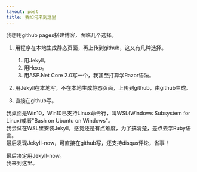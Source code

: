 ```yaml
---
layout: post
title: 我如何来到这里
---
```


我想用github pages搭建博客，面临几个选择。

1. 用程序在本地生成静态页面，再上传到github，这又有几种选择。
    1. 用Jekyll。
    1. 用Hexo。
    1. 用ASP.Net Core 2.0写一个，我甚至打算学Razor语法。

1. 用Jekyll在本地写，不在本地生成静态页面，上传到github，由github生成。
1. 直接在github写。

我桌面是Win10，Win10已支持Linux命令行，叫WSL(Windows Subsystem for Linux)或者"Bash on Ubuntu on Windows"。  
我尝试在WSL里安装Jekyll，感觉还是有点难度，为了搞清楚，差点去学Ruby语言。  
最后发现Jekyll-now，可直接在github写，还支持disqus评论，省事！  

最后决定用Jekyll-now。  
我来到这里。  
